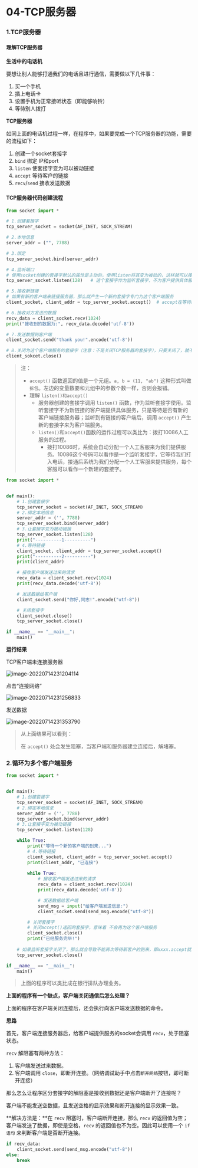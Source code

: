 # 04-TCP服务器

### 1.TCP服务器

#### 理解TCP服务器

**生活中的电话机**

要想让别人能够打通我们的电话且进行通信，需要做以下几件事：

1. 买一个手机
2. 插上电话卡
3. 设置手机为正常接听状态（即能够响铃）
4. 等待别人拨打

**TCP服务器**

如同上面的电话机过程一样，在程序中，如果要完成一个TCP服务器的功能，需要的流程如下：

1. 创建一个socket套接字
2. `bind` 绑定 IP和port 
3. `listen` 使套接字变为可以被动链接
4. `accept` 等待客户的链接
5. `recv`/`send` 接收发送数据

#### TCP服务器代码创建流程

```python
from socket import *

# 1.创建套接字
tcp_server_socket = socket(AF_INET, SOCK_STREAM)

# 2.本地信息
server_addr = ("", 7788)

# 3.绑定
tcp_server_socket.bind(server_addr)

# 4.监听端口
# 使用socket创建的套接字默认的属性是主动的，使用listen将其变为被动的，这样就可以接收别人的链接了
tcp_server_socket.listen(128)	# 这个套接字作为监听套接字，不为客户提供具体服务，只用来监听的客户的链接

# 5.接收新链接
# 如果有新的客户端来链接服务器，那么就产生一个新的套接字专门为这个客户端服务
client_socket, client_addr = tcp_server_socket.accept()	 # accept在等待新客户时会产生阻塞

# 6.接收对方发送的数据
recv_data = client_socket.recv(1024)
print("接收到的数据为:", recv_data.decode('utf-8'))

# 7.发送数据到客户端
client_socket.send("thank you!".encode('utf-8'))

# 8.关闭为这个客户端服务的套接字（注意：不是关闭TCP服务器的套接字），只要关闭了，就不能再为这个客户端服务了，如果还需要服务，只能再次链接。
client_sokcet.close()
```

> 注：
>
> - `accept()` 函数返回的值是一个元组。`a, b = (11, "ab")` 这种形式叫做 `拆包`。左边的变量数要和元组中的参数个数一样，否则会报错。
> - 理解 `listen()和accept()`
>   - 服务器创建的套接字调用 `listen()` 函数，作为监听套接字使用。监听套接字不为新链接的客户端提供具体服务，只是等待是否有新的客户端链接服务器；监听到有链接的客户端后，调用 `accept()`  产生新的套接字来为客户端服务。
>   - `listen()`和`accept()`函数的运作过程可以类比为：拨打10086人工服务的过程。
>     - 拨打10086时，系统会自动分配一个人工客服来为我们提供服务。10086这个号码可以看作是一个监听套接字，它等待我们打入电话，接通后系统为我们分配一个人工客服来提供服务，每个客服可以看作一个新建的套接字。

```python
from socket import *


def main():
    # 1.创建套接字
    tcp_server_socket = socket(AF_INET, SOCK_STREAM)
    # 2.绑定本地信息
    server_addr = ('', 7788)
    tcp_server_socket.bind(server_addr)
    # 3.让套接字变为被动链接
    tcp_server_socket.listen(128)
    print("----------1----------")
    # 4.等待链接
    client_socket, client_addr = tcp_server_socket.accept()
    print("----------2----------")
    print(client_addr)

    # 接收客户端发送过来的请求
    recv_data = client_socket.recv(1024)
    print(recv_data.decode('utf-8'))

    # 发送数据给客户端
    client_socket.send("你好,同志!".encode("utf-8"))

    # 关闭套接字
    client_socket.close()
    tcp_server_socket.close()

if __name__ == "__main__":
    main()
```

**运行结果**

TCP客户端未连接服务器

![image-20220714231204114](D:\Typora\my_file\图片\image-20220714231204114.png)

点击“连接网络”

![image-20220714231256833](D:\Typora\my_file\图片\image-20220714231256833.png)

发送数据

![image-20220714231353790](D:\Typora\my_file\图片\image-20220714231353790.png)

> 从上面结果可以看到：
>
> 在 `accept()` 处会发生阻塞，当客户端和服务器建立连接后，解堵塞。

### 2.循环为多个客户端服务

```python
from socket import *


def main():
    # 1.创建套接字
    tcp_server_socket = socket(AF_INET, SOCK_STREAM)
    # 2.绑定本地信息
    server_addr = ('', 7788)
    tcp_server_socket.bind(server_addr)
    # 3.让套接字变为被动链接
    tcp_server_socket.listen(128)

    while True:
        print("等待一个新的客户端的到来...")
        # 4.等待链接
        client_socket, client_addr = tcp_server_socket.accept()
        print(client_addr, "已连接")
		
        while True:
            # 接收客户端发送过来的请求
            recv_data = client_socket.recv(1024)
            print(recv_data.decode('utf-8'))

            # 发送数据给客户端
            send_msg = input("给客户端发送信息:")
            client_socket.send(send_msg.encode("utf-8"))

        # 关闭套接字
        # 关闭accept()返回的套接字，意味着 不会再为这个客户端服务
        client_socket.close()
        print("已经服务完毕!")
	
    # 如果监听套接字关闭了，那么就会导致不能再次等待新客户的到来，即xxxx.accept就会失败
    tcp_server_socket.close()

if __name__ == "__main__":
    main()
```

> 上面的程序可以类比成在银行排队办理业务。

**上面的程序有一个缺点，客户端关闭通信后怎么处理？**

上面的程序在客户端关闭连接后，还会执行向客户端发送数据的命令。

**思路**

首先，客户端连接服务器后，给客户端提供服务的socket会调用 `recv`，处于阻塞状态。

`recv` 解阻塞有两种方法：

1. 客户端发送过来数据。
2. 客户端调用 `close`，即断开连接。（网络调试助手中点击`断开网络`按钮，即可断开连接）

那么怎么让程序区分套接字的解阻塞是接收到数据还是客户端断开了连接呢？

客户端不能发送空数据，且发送空格的显示效果和断开连接的显示效果一致。

**解决方法是：**在 `recv` 阻塞时，客户端断开连接，那么 `recv` 的返回值为空；客户端发送了数据，即使是空格，`recv` 的返回值也不为空。因此可以使用一个 `if语句` 来判断客户端是否断开连接。

```python
if recv_data:
	client_socket.send(send_msg.encode("utf-8"))
else:
	break
```



















